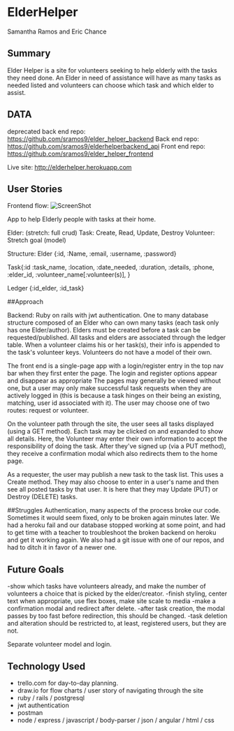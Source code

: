 # ElderHelper
Samantha Ramos and Eric Chance

## Summary

Elder Helper is a site for volunteers seeking to help elderly with the tasks they need done. An Elder in need of assistance will have as many tasks as needed listed and volunteers can choose which task and which elder to assist.

## DATA

deprecated back end repo: https://github.com/sramos9/elder_helper_backend
Back end repo: https://github.com/sramos9/elderhelperbackend_api
Front end repo: https://github.com/sramos9/elder_helper_frontend

Live site: http://elderhelper.herokuapp.com

## User Stories
Frontend flow:
![ScreenShot](/elder_helper_backend/Flowchart3.jpg)

App to help Elderly people with tasks at their home.

Elder:  (stretch: full crud)
Task: Create, Read, Update, Destroy
Volunteer: Stretch goal (model)

Structure:
Elder {:id, :Name, :email, :username, :password}

Task{:id :task_name, :location, :date_needed, :duration, :details, :phone, :elder_id, :volunteer_name[:volunteer(s)], }

Ledger {:id_elder, :id_task}

##Approach

Backend: Ruby on rails with jwt authentication.  One to many database structure composed of an Elder who can own many tasks (each task only has one Elder/author).  Elders must be created before a task can be requested/published. All tasks and elders are associated through the ledger table.  When a volunteer claims his or her task(s), their info is appended to the task's volunteer keys.  Volunteers do not have a model of their own.

The front end is a single-page app with a login/register entry in the top nav bar when they first enter the page. The login and register options appear and disappear as appropriate The pages may generally be viewed without one, but a user may only make successful task requests when they are actively logged in (this is because a task hinges on their being an existing, matching, user id associated with it).  The user may choose one of two routes: request or volunteer.  

On the volunteer path through the site, the user sees all tasks displayed (using a GET method). Each task may be clicked on and expanded to show all details.  Here, the Volunteer may enter their own information to accept the responsibility of doing the task.  After they've signed up (via a PUT method), they receive a confirmation modal which also redirects them to the home page.

As a requester, the user may publish a new task to the task list.  This uses a Create method.  They may also choose to enter in a user's name and then see all posted tasks by that user.  It is here that they may Update (PUT) or Destroy (DELETE) tasks.

##Struggles
Authentication, many aspects of the process broke our code.  Sometimes it would seem fixed, only to be broken again minutes later.  We had a heroku fail and our database stopped working at some point, and had to get time with a teacher to troubleshoot the broken backend on heroku and get it working again.  We also had a git issue with one of our repos, and had to ditch it in favor of a newer one.

## Future Goals
-show which tasks have volunteers already, and make the number of volunteers a choice that is picked by the elder/creator.
-finish styling, center text when appropriate, use flex boxes, make site scale to media
-make a confirmation modal and redirect after delete.
-after task creation, the modal passes by too fast before redirection, this should be changed.
-task deletion and alteration should be restricted to, at least, registered users, but they are not.

Separate volunteer model and login. <!-- Volunteer {:id, :Name, :phone, :email, :task_list[task_id]} -->

## Technology Used
- trello.com for day-to-day planning.
- draw.io for flow charts / user story of navigating through the site
- ruby / rails / postgresql
- jwt authentication
- postman
- node / express / javascript / body-parser / json / angular / html / css
